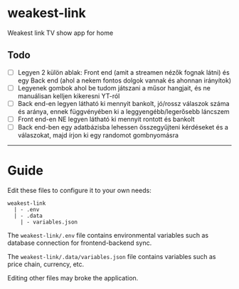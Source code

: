 # weakest-link
Weakest link TV show app for home

## Todo
- [ ] Legyen 2 külön ablak: Front end (amit a streamen nézők fognak látni) és egy Back end (ahol a nekem fontos dolgok vannak és ahonnan irányítok)
- [ ] Legyenek gombok ahol be tudom játszani a műsor hangjait, és ne manuálisan kelljen kikeresni YT-ról
- [ ] Back end-en legyen látható ki mennyit bankolt, jó/rossz válaszok száma és aránya, ennek függvényében ki a leggyengébb/legerősebb láncszem
- [ ] Front end-en NE legyen látható ki mennyit rontott és bankolt
- [ ] Back end-ben egy adatbázisba lehessen összegyűjteni kérdéseket és a válaszokat, majd írjon ki egy randomot gombnyomásra 

---
# Guide
Edit these files to configure it to your own needs:
```
weakest-link
  | - .env
  | - .data
    | - variables.json
```
The `weakest-link/.env` file contains environmental variables such as database connection for frontend-backend sync.

The `weakest-link/.data/variables.json` file contains variables such as price chain, currency, etc.

Editing other files may broke the application.